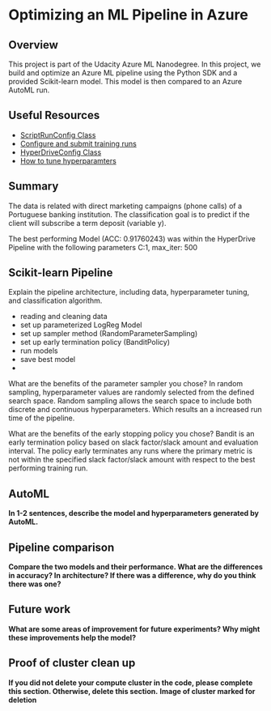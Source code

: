 # Optimizing an ML Pipeline in Azure

## Overview
This project is part of the Udacity Azure ML Nanodegree.
In this project, we build and optimize an Azure ML pipeline using the Python SDK and a provided Scikit-learn model.
This model is then compared to an Azure AutoML run.

## Useful Resources
- [ScriptRunConfig Class](https://docs.microsoft.com/en-us/python/api/azureml-core/azureml.core.scriptrunconfig?view=azure-ml-py)
- [Configure and submit training runs](https://docs.microsoft.com/en-us/azure/machine-learning/how-to-set-up-training-targets)
- [HyperDriveConfig Class](https://docs.microsoft.com/en-us/python/api/azureml-train-core/azureml.train.hyperdrive.hyperdriveconfig?view=azure-ml-py)
- [How to tune hyperparamters](https://docs.microsoft.com/en-us/azure/machine-learning/how-to-tune-hyperparameters)


## Summary
The data is related with direct marketing campaigns (phone calls) of a Portuguese banking institution. The classification goal is to predict if the client will subscribe a term deposit (variable y).

The best performing Model (ACC: 0.91760243) was within the HyperDrive Pipeline with the following parameters C:1, max_iter: 500

## Scikit-learn Pipeline
Explain the pipeline architecture, including data, hyperparameter tuning, and classification algorithm.
- reading and cleaning data
- set up parameterized LogReg Model
- set up sampler method (RandomParameterSampling)
- set up early termination policy (BanditPolicy)
- run models
- save best model
- 
What are the benefits of the parameter sampler you chose?
In random sampling, hyperparameter values are randomly selected from the defined search space. Random sampling allows the search space to include both discrete and continuous hyperparameters. Which results an a increased run time of the pipeline.

What are the benefits of the early stopping policy you chose?
Bandit is an early termination policy based on slack factor/slack amount and evaluation interval. The policy early terminates any runs where the primary metric is not within the specified slack factor/slack amount with respect to the best performing training run.

## AutoML
**In 1-2 sentences, describe the model and hyperparameters generated by AutoML.**

## Pipeline comparison
**Compare the two models and their performance. What are the differences in accuracy? In architecture? If there was a difference, why do you think there was one?**

## Future work
**What are some areas of improvement for future experiments? Why might these improvements help the model?**

## Proof of cluster clean up
**If you did not delete your compute cluster in the code, please complete this section. Otherwise, delete this section.**
**Image of cluster marked for deletion**
